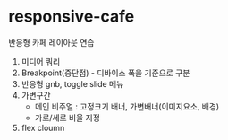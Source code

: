 # responsive-cafe
반응형 카페 레이아웃 연습

1. 미디어 쿼리
2. Breakpoint(중단점) - 디바이스 폭을 기준으로 구분
3. 반응형 gnb, toggle slide 메뉴
4. 가변구간
    - 메인 비주얼 : 고정크기 배너, 가변배너(이미지요소, 배경)
    - 가로/세로 비율 지정
5. flex cloumn